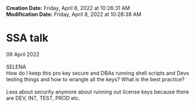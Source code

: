 <div><b>Creation Date:</b> Friday, April 8, 2022 at 10:26:31 AM<br></div>
<div><b>Modification Date:</b> Friday, April 8, 2022 at 10:28:38 AM<br></div>
<div><h1>SSA talk</h1></div>
<div>09 April 2022</div>
<div><br></div>
<div>SELENA</div>
<div>How do I keep this pro key secure and DBAs running shell scripts and Devs testing things and how to wrangle all the keys? What is the best practice?</div>
<div><br></div>
<div>Less about security anymore about running out license keys because there are DEV, INT, TEST, PROD etc.</div>
<div><br></div>

